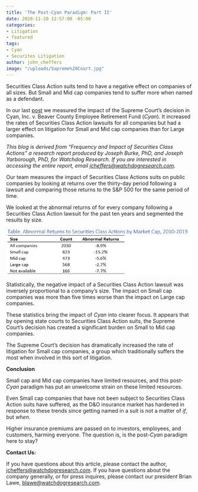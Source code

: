 ```yaml
---
title: 'The Post-Cyan Paradigm: Part II'
date: 2020-11-20 12:57:00 -05:00
categories:
- Litigation
- featured
tags:
- Cyan
- Securites Litigation
author: john_cheffers
image: "/uploads/Supreme%20Court.jpg"
---
```


Securities Class Action suits tend to have a negative effect on companies of all sizes. But Small and Mid cap companies tend to suffer more when named as a defendant.

In our last [post](https://blog.watchdogresearch.com/posts/the-post-cyan-paradigm/) we measured the impact of the Supreme Court’s decision in Cyan, Inc. v. Beaver County Employee Retirement Fund (*Cyan*). It increased the rates of Securities Class Action lawsuits for all companies but had a larger effect on litigation for Small and Mid cap companies than for Large companies.

*This blog is derived from “Frequency and Impact of Securities Class Actions” a research report produced by Joseph Burke, PhD, and Joseph Yarborough, PhD, for Watchdog Research. If you are interested in accessing the entire report, email [jcheffers@watchdogresearch.com](mailto:jcheffers@watchdogresearch.com).*

Our team measures the impact of Securities Class Actions suits on public companies by looking at returns over the thirty-day period following a lawsuit and comparing those returns to the S&P 500 for the same period of time.

We looked at the abnormal returns of for every company following a Securities Class Action lawsuit for the past ten years and segmented the results by size.

![Table SCA Effect by Size.png](/uploads/Table%20SCA%20Effect%20by%20Size.png)

Statistically, the negative impact of a Securities Class Action lawsuit was inversely proportional to a company’s size. The impact on Small cap companies was more than five times worse than the impact on Large cap companies.

These statistics bring the impact of *Cyan* into clearer focus. It appears that by opening state courts to Securities Class Action suits, the Supreme Court’s decision has created a significant burden on Small to Mid cap companies.

The Supreme Court’s decision has dramatically increased the rate of litigation for Small cap companies, a group which traditionally suffers the most when involved in this sort of litigation.

**Conclusion**

Small cap and Mid cap companies have limited resources, and this post-*Cyan* paradigm has put an unwelcome strain on these limited resources.

Even Small cap companies that have not been subject to Securities Class Action suits have suffered, as the D&O insurance market has hardened in response to these trends since getting named in a suit is not a matter of *if*, but *when*.

Higher insurance premiums are passed on to investors, employees, and customers, harming everyone. The question is, is the post-*Cyan* paradigm here to stay?

**Contact Us:**

If you have questions about this article, please contact the author, [jcheffers@watchdogresearch.com](mailto:jcheffers@watchdogresearch.com).  If you have questions about the company generally, or for press inquires, please contact our president Brian Lawe, blawe@watchdogresearch.com.